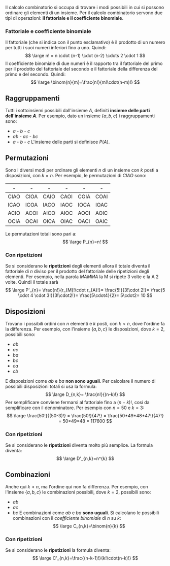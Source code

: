 Il  calcolo combinatorio si occupa di trovare i modi possibili in cui si possono ordinare gli elementi di un insieme.
Per il calcolo combinatorio servono due tipi di operazioni: **il fattoriale e il coefficiente binomiale**.

### Fattoriale e coefficiente binomiale
Il fattoriale (che si indica con il punto esclamativo) è il prodotto di un numero per tutti i suoi numeri inferiori fino a uno. Quindi:
$$
\large
n! = n \cdot (n-1) \cdot (n-2) \cdots 2 \cdot 1
$$
Il coefficiente binomiale di due numeri è il rapporto tra il fattoriale del primo per il prodotto del fattoriale del secondo e il fattoriale della differenza del primo e del secondo. Quindi:
$$
\large
\binom{n}{m}=\frac{n!}{m!\cdot(n-m)!}
$$


## Raggruppamenti
Tutti i sottoinsiemi possibili dall'insieme $A$, definiti **insieme delle parti dell'insieme $A$**. Per esempio, dato un insieme $\{a,b,c\}$ i raggruppamenti sono:
- $a$ - $b$ - $c$
- $ab$ - $ac$ - $bc$
- $a$ - $b$ - $c$
L'insieme delle parti si definisce $P(A)$.

## Permutazioni
Sono i diversi modi per ordinare gli elementi $n$ di un insieme con $k$ posti a disposizioni, con $k=n$. Per esempio, le permutazioni di *CIAO* sono:

| -    | -    | -    | -    | -    |  -   |
| ---- | ---- | ---- | ---- | ---- |:----:|
| CIAO | CIOA | CAIO | CAOI | COIA | COAI |
| ICAO | ICOA | IACO | IAOC | IOCA | IOAC |
| ACIO | ACOI | AICO | AIOC | AOCI | AOIC |
| OCIA | OCAI | OICA | OIAC | OACI | OAIC |

Le permutazioni totali sono pari a:
$$
\large
P_{n}=n!
$$
### Con ripetizioni
Se si considerano le **ripetizioni** degli elementi allora il totale diventa il fattoriale di $n$ diviso per il prodotto del fattoriale delle ripetizioni degli elementi. Per esempio, nella parola *MAMMA* la M si ripete 3 volte e la A 2 volte. Quindi il totale sarà
$$
\large
P'_{n}=
\frac{n!}{r_{M}!\cdot r_{A}!}=
\frac{5!}{3!\cdot 2!}=
\frac{5 \cdot 4 \cdot 3!}{3!\cdot2!}=
\frac{5\cdot4}{2}=
5\cdot2=
10
$$


## Disposizioni
Trovano i possibili ordini con $n$ elementi e $k$ posti, con $k<n$, dove l'ordine fa la differenza. Per esempio, con l'insieme $\{a,b,c\}$ le disposizioni, dove $k=2$, possibili sono:
- $ab$
- $ac$
- $ba$
- $bc$
- $ca$
- $cb$

E disposizioni come $ab$ e $ba$ **non sono uguali**.
Per calcolare il numero di possibili disposizioni totali si usa la formula:
$$
\large
D_{n,k}= \frac{n!}{(n-k)!}
$$
Per semplificare conviene fermarsi al fattoriale fino a $(n-k)!$, cosi da semplificare con il denominatore. Per esempio con $n=50$ e $k=3$:
$$
\large
\frac{50!}{(50-3)!} = \frac{50!}{47!} = \frac{50*49*48*47!}{47!} = 50*49*48 = 117600
$$
### Con ripetizioni
Se si considerano le **ripetizioni** diventa molto più semplice. La formula diventa:
$$
\large
D'_{n,k}=n^{k}
$$


## Combinazioni
Anche qui $k<n$, ma l'ordine qui non fa differenza. Per esempio, con l'insieme $\{a,b,c\}$ le combinazioni possibili, dove $k=2$, possibili sono:
- $ab$
- $ac$
- $bc$
E combinazioni come $ab$ e $ba$ **sono uguali**.
Si calcolano le possibili combinazioni con il *coefficiente binomiale* di $n$ su $k$: 
$$
\large
C_{n,k}=\binom{n}{k}
$$

### Con ripetizioni
Se si considerano le **ripetizioni** la formula diventa:
$$
\large
C'_{n,k}=\frac{(n-k-1)!}{k!\cdot(n-k)!}
$$
